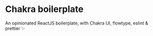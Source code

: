 # Chakra boilerplate

An opinionated ReactJS boilerplate, with Chakra UI, flowtype, eslint & prettier ✨
